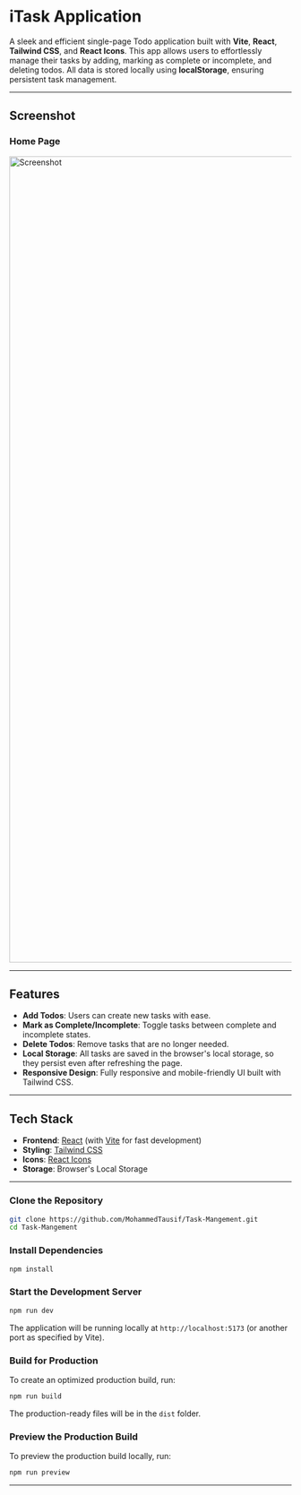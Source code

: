 # iTask Application

A sleek and efficient single-page Todo application built with **Vite**, **React**, **Tailwind CSS**, and **React Icons**. This app allows users to effortlessly manage their tasks by adding, marking as complete or incomplete, and deleting todos. All data is stored locally using **localStorage**, ensuring persistent task management.

---

## Screenshot

### Home Page
<img width="1440" alt="Screenshot" src="https://github.com/user-attachments/assets/615019e5-6e4f-43da-a5c1-7165dcfb3d96" />

---

## Features

- **Add Todos**: Users can create new tasks with ease.
- **Mark as Complete/Incomplete**: Toggle tasks between complete and incomplete states.
- **Delete Todos**: Remove tasks that are no longer needed.
- **Local Storage**: All tasks are saved in the browser's local storage, so they persist even after refreshing the page.
- **Responsive Design**: Fully responsive and mobile-friendly UI built with Tailwind CSS.

---

## Tech Stack

- **Frontend**: [React](https://reactjs.org/) (with [Vite](https://vitejs.dev/) for fast development)
- **Styling**: [Tailwind CSS](https://tailwindcss.com/)
- **Icons**: [React Icons](https://react-icons.github.io/react-icons/)
- **Storage**: Browser's Local Storage

---

### Clone the Repository

```bash
git clone https://github.com/MohammedTausif/Task-Mangement.git
cd Task-Mangement
```

### Install Dependencies

```bash
npm install
```

### Start the Development Server

```bash
npm run dev
```

The application will be running locally at `http://localhost:5173` (or another port as specified by Vite).

### Build for Production

To create an optimized production build, run:

```bash
npm run build
```

The production-ready files will be in the `dist` folder.

### Preview the Production Build

To preview the production build locally, run:

```bash
npm run preview
```

---

